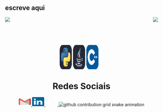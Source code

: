## escreve aqui

<div>
  
  <img  height="180em" src="https://github-readme-stats.vercel.app/api?username=Polyana150&show_icons=true&theme=date_night"/>
  <img align="right" height="160em" src="https://github-readme-stats.vercel.app/api/top-langs/?username=Polyana150&layout=donut&hide_progress=true&langs_count=16&theme=date_night"/>
</div>
<br>

<div  align="center"> 
  <div style="display: inline_block"><br>
    <h1 align="center"> </h1 >
    <img align="center" height="80" width="40" alt="python" src="https://github.com/tandpfun/skill-icons/blob/main/icons/Python-Dark.svg">
    <img align="center" height="80" width="40" alt="Java"  src="https://github.com/tandpfun/skill-icons/blob/main/icons/Java-Dark.svg">
      <img align="center" height="80" width="40" alt="CPP" src="https://github.com/tandpfun/skill-icons/blob/main/icons/CPP.svg">


   </div>
    
  
  <h1 align="center">Redes Sociais</h1>
    <a href = "mailto: polyanamoraes05@gmail.com">
      <img height="30" width="40" src="gmail.svg">
    </a>
    <a href = "https://www.linkedin.com/in/polyana-moraes-9773252b1/">
      <img height="30" width="40" src="linkedin.svg">
    </a>
    </a>
    <a href = "https://quantumnet.gercom.ufpa.br/">
      <img height="30" width="40" src="gercom.svg">
    </a>

<picture>
  <source
    media="(prefers-color-scheme: dark)"
    srcset="https://raw.githubusercontent.com/sayydaviid/sayydaviid/output/github-contribution-grid-snake-dark.svg"
  />
  <source
    media="(prefers-color-scheme: light)"
    srcset="https://raw.githubusercontent.com/sayydaviid/sayydaviid/output/github-contribution-grid-snake.svg"
  />
  <img
    alt="github contribution grid snake animation"
    src="https://raw.githubusercontent.com/sayydaviid/sayydaviid/output/github-contribution-grid-snake.svg"
  />


    
</div>
  
